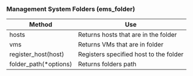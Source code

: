 ### Management System Folders (ems\_folder)

| Method                  | Use                                    |
| ----------------------- | -------------------------------------- |
| hosts                   | Returns hosts that are in the folder   |
| vms                     | Returns VMs that are in folder         |
| register\_host(host)    | Registers specified host to the folder |
| folder\_path(\*options) | Returns folders path                   |

